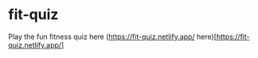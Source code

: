 # fit-quiz

Play the fun fitness quiz here (https://fit-quiz.netlify.app/ here)[https://fit-quiz.netlify.app/]
